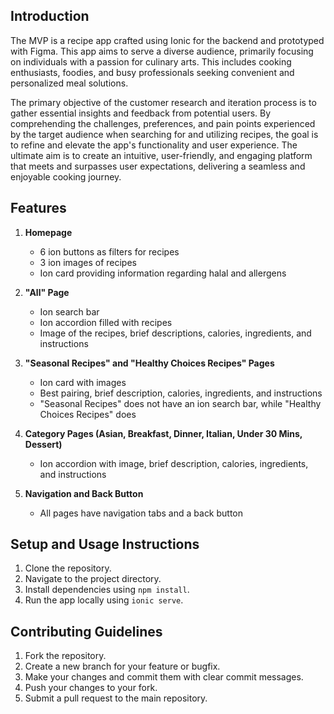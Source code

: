 ## Introduction

The MVP is a recipe app crafted using Ionic for the backend and prototyped with Figma. This app aims to serve a diverse audience, primarily focusing on individuals with a passion for culinary arts. This includes cooking enthusiasts, foodies, and busy professionals seeking convenient and personalized meal solutions.

The primary objective of the customer research and iteration process is to gather essential insights and feedback from potential users. By comprehending the challenges, preferences, and pain points experienced by the target audience when searching for and utilizing recipes, the goal is to refine and elevate the app's functionality and user experience. The ultimate aim is to create an intuitive, user-friendly, and engaging platform that meets and surpasses user expectations, delivering a seamless and enjoyable cooking journey.

## Features

1. **Homepage**
   - 6 ion buttons as filters for recipes
   - 3 ion images of recipes
   - Ion card providing information regarding halal and allergens

2. **"All" Page**
   - Ion search bar
   - Ion accordion filled with recipes
   - Image of the recipes, brief descriptions, calories, ingredients, and instructions

3. **"Seasonal Recipes" and "Healthy Choices Recipes" Pages**
   - Ion card with images
   - Best pairing, brief description, calories, ingredients, and instructions
   - "Seasonal Recipes" does not have an ion search bar, while "Healthy Choices Recipes" does

4. **Category Pages (Asian, Breakfast, Dinner, Italian, Under 30 Mins, Dessert)**
   - Ion accordion with image, brief description, calories, ingredients, and instructions

5. **Navigation and Back Button**
   - All pages have navigation tabs and a back button

## Setup and Usage Instructions

1. Clone the repository.
2. Navigate to the project directory.
3. Install dependencies using `npm install`.
4. Run the app locally using `ionic serve`.

## Contributing Guidelines

1. Fork the repository.
2. Create a new branch for your feature or bugfix.
3. Make your changes and commit them with clear commit messages.
4. Push your changes to your fork.
5. Submit a pull request to the main repository.
